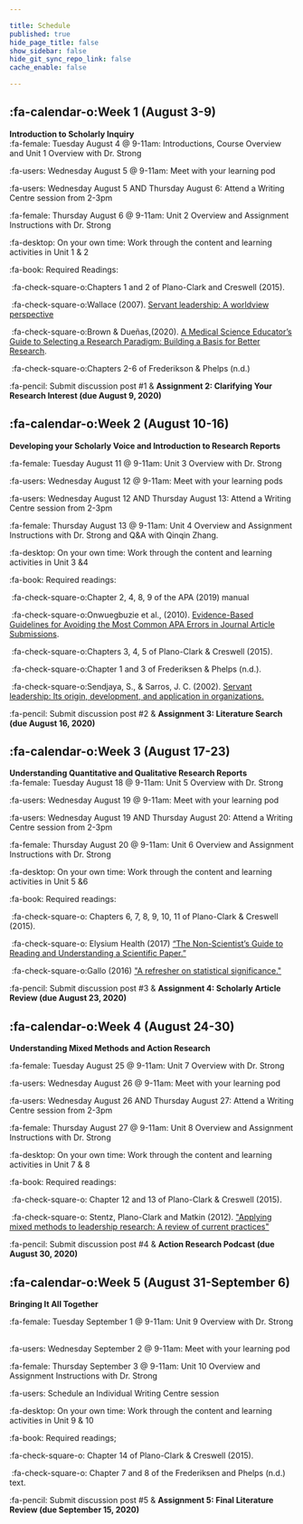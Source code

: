 ```yaml
---

title: Schedule
published: true
hide_page_title: false
show_sidebar: false
hide_git_sync_repo_link: false
cache_enable: false

---
```


## :fa-calendar-o:Week 1 (August 3-9)

**Introduction to Scholarly Inquiry**  
:fa-female: Tuesday August 4 @ 9-11am: Introductions, Course Overview and Unit 1 Overview with Dr. Strong

:fa-users: Wednesday August 5 @ 9-11am: Meet with your learning pod

:fa-users: Wednesday August 5 AND Thursday August 6: Attend a Writing Centre session from 2-3pm

:fa-female: Thursday August 6 @ 9-11am: Unit 2 Overview and Assignment Instructions with Dr. Strong

:fa-desktop: On your own time: Work through the content and learning activities in Unit 1 & 2

:fa-book: Required Readings: 

​		:fa-check-square-o:Chapters 1 and 2 of Plano-Clark and Creswell (2015).

​		:fa-check-square-o:Wallace (2007). [Servant leadership: A worldview perspective](https://www.regent.edu/acad/global/publications/ijls/new/vol2iss2/Wallace/WallaceV2Is2.pdf)

​		:fa-check-square-o:Brown & Dueñas,(2020). [A Medical Science Educator’s Guide to Selecting a Research Paradigm: Building a Basis for Better Research](https://doi.org/10.1007/s40670-019-00898-9).

​		:fa-check-square-o:Chapters 2-6 of Frederikson & Phelps (n.d.) 

:fa-pencil: Submit discussion post #1 & **Assignment 2: Clarifying Your Research Interest (due August 9, 2020)**

## :fa-calendar-o:Week 2 (August 10-16)

**Developing your Scholarly Voice and Introduction to Research Reports**  

:fa-female: Tuesday August 11 @ 9-11am: Unit 3 Overview with Dr. Strong

:fa-users: Wednesday August 12 @ 9-11am: Meet with your learning pods

:fa-users: Wednesday August 12 AND Thursday August 13: Attend a Writing Centre session from 2-3pm

:fa-female: Thursday August 13 @ 9-11am: Unit 4 Overview and Assignment Instructions with Dr. Strong and Q&A with Qinqin Zhang.

:fa-desktop: On your own time: Work through the content and learning activities in Unit 3 &4  

:fa-book: Required readings:

​		:fa-check-square-o:Chapter 2, 4, 8, 9 of the APA (2019) manual

​		:fa-check-square-o:Onwuegbuzie et al., (2010). [Evidence-Based Guidelines for Avoiding the Most Common APA Errors in Journal Article Submissions](https://www.semanticscholar.org/paper/Editorial%3A-Evidence-Based-Guidelines-for-Avoiding-Onwuegbuzie-Combs/84eeca8e6b7209c987aa4f9e4a7b3e8e73efba5f?p2df). 

​		:fa-check-square-o:Chapters 3, 4, 5 of Plano-Clark & Creswell (2015).

​		:fa-check-square-o:Chapter 1 and 3 of Frederiksen & Phelps (n.d.). 

​		:fa-check-square-o:Sendjaya, S., & Sarros, J. C. (2002). [Servant leadership: Its origin, development, and application in organizations.](https://twu.idm.oclc.org/login?url=https://search.ebscohost.com/login.aspx?direct=true&db=edsbig&AN=edsbig.A96072087&site=eds-live&scope=site) 

:fa-pencil: Submit discussion post #2 & **Assignment 3: Literature Search (due August 16, 2020)**

## :fa-calendar-o:Week 3 (August 17-23)

**Understanding Quantitative and Qualitative Research Reports**   
:fa-female: Tuesday August 18 @ 9-11am: Unit 5 Overview with Dr. Strong ​  

:fa-users: Wednesday August 19 @ 9-11am: Meet with your learning pod

:fa-users: Wednesday August 19 AND Thursday August 20: Attend a Writing Centre session from 2-3pm

:fa-female: Thursday August 20 @ 9-11am: Unit 6 Overview and Assignment Instructions with Dr. Strong

:fa-desktop: On your own time: Work through the content and learning activities in Unit 5 &6  

:fa-book: Required readings:

​		:fa-check-square-o: Chapters 6, 7, 8, 9, 10, 11 of Plano-Clark & Creswell (2015).

​		:fa-check-square-o: Elysium Health (2017) [“The Non-Scientist’s Guide to Reading and Understanding a Scientific Paper.”](https://endpoints.elysiumhealth.com/how-to-read-a-scientific-paper-695188037080)

​		:fa-check-square-o:Gallo (2016) ["A refresher on statistical significance."](https://hbr.org/2016/02/a-refresher-on-statistical-significance)

:fa-pencil: Submit discussion post #3 & **Assignment 4: Scholarly Article Review (due August 23, 2020)**  

## :fa-calendar-o:Week 4 (August 24-30)

**Understanding Mixed Methods and Action Research**   

:fa-female: Tuesday August 25 @ 9-11am: Unit 7 Overview with Dr. Strong ​  

:fa-users: Wednesday August 26 @ 9-11am: Meet with your learning pod

:fa-users: Wednesday August 26 AND Thursday August 27: Attend a Writing Centre session from 2-3pm

:fa-female: Thursday August 27 @ 9-11am: Unit 8 Overview and Assignment Instructions with Dr. Strong

:fa-desktop: On your own time: Work through the content and learning activities in Unit 7 & 8

:fa-book: Required readings:

​	:fa-check-square-o: Chapter 12 and 13 of Plano-Clark & Creswell (2015).

​	:fa-check-square-o: Stentz, Plano-Clark and Matkin (2012). ["Applying mixed methods to leadership research: A review of current practices"](https://twu.idm.oclc.org/login?url=https%3A%2F%2Fsearch.ebscohost.com%2Flogin.aspx%3Fdirect%3Dtrue&db=edselp&AN=S1048984312000902&site=eds-live&scope=site) 

:fa-pencil: Submit discussion post #4 & **Action Research Podcast  (due August 30, 2020)**  

## :fa-calendar-o:Week 5 (August 31-September 6)

**Bringing It All Together**  

:fa-female: Tuesday September 1 @ 9-11am: Unit 9 Overview with Dr. Strong ​  

:fa-users: Wednesday September 2 @ 9-11am: Meet with your learning pod

:fa-female: Thursday September 3 @ 9-11am: Unit 10 Overview and Assignment Instructions with Dr. Strong

:fa-users: Schedule an Individual Writing Centre session

:fa-desktop: On your own time: Work through the content and learning activities in Unit 9 & 10

:fa-book: Required readings;

 :fa-check-square-o: Chapter 14 of Plano-Clark & Creswell (2015).

​	:fa-check-square-o: Chapter 7 and 8 of the Frederiksen and Phelps (n.d.) text.

:fa-pencil: Submit discussion post #5 & **Assignment 5: Final Literature Review  (due September 15, 2020)**  

##